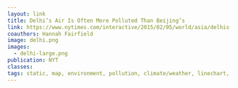 ```yaml
---
layout: link
title: Delhi’s Air Is Often More Polluted Than Beijing’s
link: https://www.nytimes.com/interactive/2015/02/05/world/asia/delhis-air-more-polluted-than-beijings.html
coauthors: Hannah Fairfield
image: delhi.png
images:
  - delhi-large.png
publication: NYT
classes:
tags: static, map, environment, pollution, climate/weather, linechart, areachart
---
```

